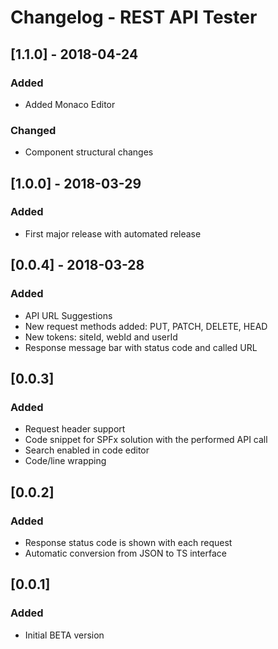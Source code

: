 # Changelog - REST API Tester

## [1.1.0] - 2018-04-24

### Added

- Added Monaco Editor

### Changed

- Component structural changes

## [1.0.0] - 2018-03-29

### Added

- First major release with automated release

## [0.0.4] - 2018-03-28

### Added

- API URL Suggestions
- New request methods added: PUT, PATCH, DELETE, HEAD
- New tokens: siteId, webId and userId
- Response message bar with status code and called URL

## [0.0.3] 

### Added

- Request header support
- Code snippet for SPFx solution with the performed API call
- Search enabled in code editor
- Code/line wrapping

## [0.0.2] 

### Added

- Response status code is shown with each request
- Automatic conversion from JSON to TS interface

## [0.0.1] 

### Added

- Initial BETA version
